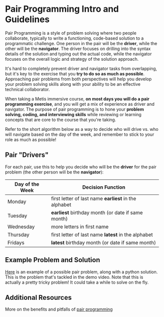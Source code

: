 # Pair Programming Intro and Guidelines

Pair Programming is a style of problem solving where two people collaborate, typically to write a functioning, code-based solution to a programmatic challenge. One person in the pair will be the **driver**, while the other will be the **navigator**. The driver focuses on drilling into the syntax details of the solution and typing out the actual code, while the navigator focuses on the overall logic and strategy of the solution approach. 

It's hard to completely prevent driver and navigator tasks from overlapping, but it's key to the exercise that you **try to do so as much as possible**. Approaching pair problems from both perspectives will help you develop your problem solving skills along with your ability to be an effective technical collaborator.

When taking a Metis immersive course, **on most days you will do a pair programming exercise**, and you will get a mix of experience as driver and navigator. The purpose of pair programming is to hone your **problem solving, coding, and interviewing skills** while reviewing or learning concepts that are core to the course that you're taking. 

Refer to the short algorithm below as a way to decide who will drive vs. who will navigate based on the day of the week, and remember to stick to your role as much as possible! 

## Pair "Drivers"

For each pair, use this to help you decide who will be the **driver** for the pair problem (the other person will be the **navigator**):

Day of the Week	| Decision Function
--- | ---
Monday | first letter of last name **earliest** in the alphabet
Tuesday | **earliest** birthday month (or date if same month)
Wednesday | more letters in first name
Thursday | first letter of last name **latest** in the alphabet
Fridays | **latest** birthday month (or date if same month)

## Example Problem and Solution

[Here](./demo_pair_problem) is an example of a possible pair problem, along with a python solution. This is the problem that's tackled in the demo video. Note that this is actually a pretty tricky problem! It could take a while to solve on the fly.

## Additional Resources

More on the benefits and pitfalls of [pair programming](https://www.agilealliance.org/glossary/pairing)
